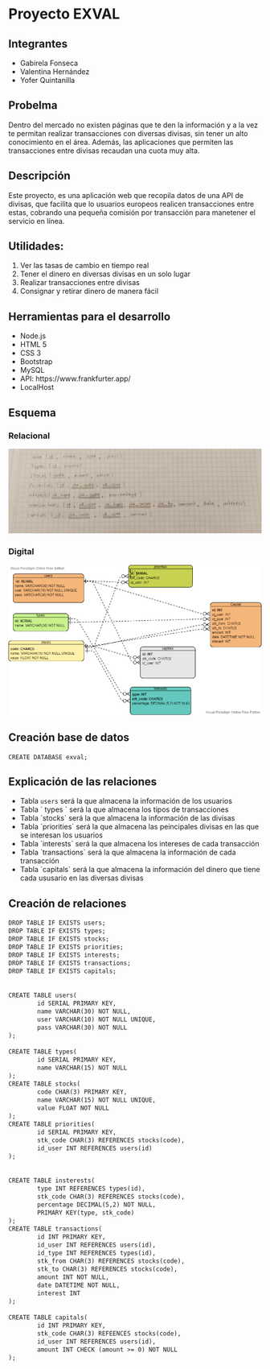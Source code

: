 # Proyecto EXVAL

## Integrantes
<ul>
<li>Gabirela Fonseca </li>
<li>Valentina Hernández </li>
<li>Yofer Quintanilla </li>
</ul>

## Probelma

Dentro del mercado no existen páginas que te den la información y a la vez te permitan realizar transacciones con diversas divisas, sin tener un alto conocimiento en el área. Además, las aplicaciones que permiten las transacciones entre divisas recaudan una cuota muy alta. 

## Descripción

Este proyecto, es una aplicación web que recopila datos de una API de divisas, que facilita que lo usuarios europeos realicen transacciones entre estas, cobrando una pequeña comisión por transacción para manetener el servicio en línea. 

## Utilidades:
 <ol>
	<li>Ver las tasas de cambio en tiempo real</li>
	<li>Tener el dinero en diversas divisas en un solo lugar</li>
	<li>Realizar transacciones entre divisas</li>
	<li>Consignar y retirar dinero de manera fácil</li> 
</ol>

## Herramientas para el desarrollo

<ul>
	<li>Node.js</li>
	<li>HTML 5</li>
	<li>CSS 3</li>
	<li>Bootstrap</li>
	<li>MySQL</li>
	<li>API: https://www.frankfurter.app/</li>
	<li>LocalHost</li>
</ul>


## Esquema

### Relacional

<img src = "./esquema.jpg">

### Digital

<img src = "./esquema_digital.png">

## Creación base de datos

~~~
CREATE DATABASE exval;
~~~

## Explicación de las relaciones
<ul>
	<li>Tabla <code>users</code> será la que almacena la información de los usuarios</li>
	<li>Tabla ` types ` será la que almacena los tipos de transacciones</li>
	<li>Tabla `stocks` será la que almacena la información de las divisas</li>
	<li>Tabla `priorities` será la que almacena las peincipales divisas en las que se interesan los usuarios</li>
	<li>Tabla `interests` será la que almacena los intereses de cada transacción</li>
	<li>Tabla `transactions` será la que almacena la información de cada transacción</li>
	<li>Tabla `capitals` será la que almacena la información del dinero que tiene cada ususario en las diversas divisas</li>
	
</ul>

## Creación de relaciones

~~~
DROP TABLE IF EXISTS users;
DROP TABLE IF EXISTS types;
DROP TABLE IF EXISTS stocks;
DROP TABLE IF EXISTS priorities;
DROP TABLE IF EXISTS interests;
DROP TABLE IF EXISTS transactions;
DROP TABLE IF EXISTS capitals;


CREATE TABLE users(
        id SERIAL PRIMARY KEY,
        name VARCHAR(30) NOT NULL,
        user VARCHAR(10) NOT NULL UNIQUE,
        pass VARCHAR(30) NOT NULL
);

CREATE TABLE types(
        id SERIAL PRIMARY KEY,
        name VARCHAR(15) NOT NULL
);
CREATE TABLE stocks(
        code CHAR(3) PRIMARY KEY,
        name VARCHAR(15) NOT NULL UNIQUE,
        value FLOAT NOT NULL
);
CREATE TABLE priorities(
        id SERIAL PRIMARY KEY,
        stk_code CHAR(3) REFERENCES stocks(code),
        id_user INT REFERENCES users(id)
);


CREATE TABLE insterests(
        type INT REFERENCES types(id),
        stk_code CHAR(3) REFERENCES stocks(code),
        percentage DECIMAL(5,2) NOT NULL,
        PRIMARY KEY(type, stk_code)
);
CREATE TABLE transactions(
        id INT PRIMARY KEY,
        id_user INT REFERENCES users(id),
        id_type INT REFERENCES types(id),
        stk_from CHAR(3) REFERENCES stocks(code),
        stk_to CHAR(3) REFERENCES stocks(code),
        amount INT NOT NULL,
        date DATETIME NOT NULL,
        interest INT 
);

CREATE TABLE capitals(
        id INT PRIMARY KEY,
        stk_code CHAR(3) REFEENCES stocks(code),
        id_user INT REFERENCES users(id),
        amount INT CHECK (amount >= 0) NOT NULL
);


~~~


